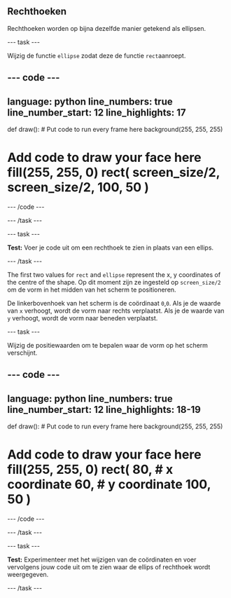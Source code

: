 ## Rechthoeken

Rechthoeken worden op bijna dezelfde manier getekend als ellipsen.

--- task ---

Wijzig de functie `ellipse` zodat deze de functie `rect`aanroept.

--- code ---
---
language: python line_numbers: true line_number_start: 12
line_highlights: 17
---

def draw(): # Put code to run every frame here background(255, 255, 255)  
# Add code to draw your face here fill(255, 255, 0) rect( screen_size/2, screen_size/2, 100, 50 )

--- /code ---

--- /task ---

--- task ---

**Test:** Voer je code uit om een rechthoek te zien in plaats van een ellips.

--- /task ---

The first two values for `rect` and `ellipse` represent the x, y coordinates of the centre of the shape. Op dit moment zijn ze ingesteld op `screen_size/2` om de vorm in het midden van het scherm te positioneren.

De linkerbovenhoek van het scherm is de coördinaat `0`,`0`. Als je de waarde van `x` verhoogt, wordt de vorm naar rechts verplaatst. Als je de waarde van `y` verhoogt, wordt de vorm naar beneden verplaatst.


--- task ---

Wijzig de positiewaarden om te bepalen waar de vorm op het scherm verschijnt.

--- code ---
---
language: python line_numbers: true line_number_start: 12
line_highlights: 18-19
---

def draw(): # Put code to run every frame here background(255, 255, 255)  
# Add code to draw your face here fill(255, 255, 0) rect( 80, # x coordinate 60, # y coordinate 100, 50 )

--- /code ---

--- /task ---

--- task ---

**Test:** Experimenteer met het wijzigen van de coördinaten en voer vervolgens jouw code uit om te zien waar de ellips of rechthoek wordt weergegeven.

--- /task ---
